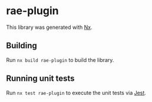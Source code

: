# rae-plugin

This library was generated with [Nx](https://nx.dev).

## Building

Run `nx build rae-plugin` to build the library.

## Running unit tests

Run `nx test rae-plugin` to execute the unit tests via [Jest](https://jestjs.io).
